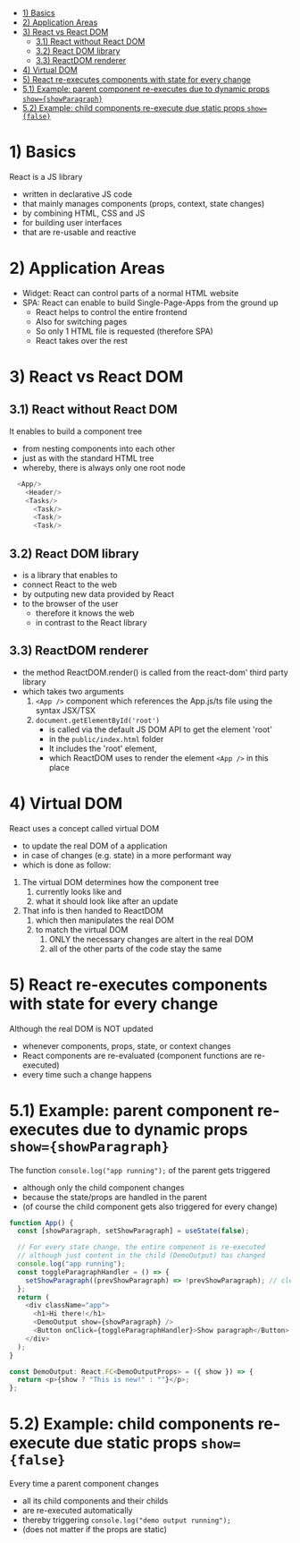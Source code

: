 - [1) Basics](#1-basics)
- [2) Application Areas](#2-application-areas)
- [3) React vs React DOM](#3-react-vs-react-dom)
  - [3.1) React without React DOM](#31-react-without-react-dom)
  - [3.2) React DOM library](#32-react-dom-library)
  - [3.3) ReactDOM renderer](#33-reactdom-renderer)
- [4) Virtual DOM](#4-virtual-dom)
- [5) React re-executes components with state for every change](#5-react-re-executes-components-with-state-for-every-change)
- [5.1) Example: parent component re-executes due to dynamic props `show={showParagraph}`](#51-example-parent-component-re-executes-due-to-dynamic-props-showshowparagraph)
- [5.2) Example: child components re-execute due static props `show={false}`](#52-example-child-components-re-execute-due-static-props-showfalse)

# 1) Basics

React is a JS library

- written in declarative JS code
- that mainly manages components (props, context, state changes)
- by combining HTML, CSS and JS
- for building user interfaces
- that are re-usable and reactive

# 2) Application Areas

- Widget: React can control parts of a normal HTML website
- SPA: React can enable to build Single-Page-Apps from the ground up
  - React helps to control the entire frontend
  - Also for switching pages
  - So only 1 HTML file is requested (therefore SPA)
  - React takes over the rest

# 3) React vs React DOM

## 3.1) React without React DOM

It enables to build a component tree

- from nesting components into each other
- just as with the standard HTML tree
- whereby, there is always only one root node

```javascript
  <App/>
    <Header/>
    <Tasks/>
      <Task/>
      <Task/>
      <Task/>
```

## 3.2) React DOM library

- is a library that enables to
- connect React to the web
- by outputing new data provided by React
- to the browser of the user
  - therefore it knows the web
  - in contrast to the React library

## 3.3) ReactDOM renderer

- the method ReactDOM.render() is called from the react-dom' third party library
- which takes two arguments
  1. `<App />` component which references the App.js/ts file using the syntax JSX/TSX
  2. `document.getElementById('root')`
     - is called via the default JS DOM API to get the element 'root'
     - in the `public/index.html` folder
     - It includes the 'root' element,
     - which ReactDOM uses to render the element `<App />` in this place

# 4) Virtual DOM

React uses a concept called virtual DOM

- to update the real DOM of a application
- in case of changes (e.g. state) in a more performant way
- which is done as follow:

1. The virtual DOM determines how the component tree
   1. currently looks like and
   2. what it should look like after an update
2. That info is then handed to ReactDOM
   1. which then manipulates the real DOM
   2. to match the virtual DOM
      1. ONLY the necessary changes are altert in the real DOM
      2. all of the other parts of the code stay the same

# 5) React re-executes components with state for every change

Although the real DOM is NOT updated

- whenever components, props, state, or context changes
- React components are re-evaluated (component functions are re-executed)
- every time such a change happens

# 5.1) Example: parent component re-executes due to dynamic props `show={showParagraph}`

The function `console.log("app running");` of the parent gets triggered

- although only the child component changes
- because the state/props are handled in the parent
- (of course the child component gets also triggered for every change)

```javascript
function App() {
  const [showParagraph, setShowParagraph] = useState(false);

  // For every state change, the entire component is re-executed
  // although just content in the child (DemoOutput) has changed
  console.log("app running");
  const toggleParagraphHandler = () => {
    setShowParagraph((prevShowParagraph) => !prevShowParagraph); // cleaner way to use prevState
  };
  return (
    <div className="app">
      <h1>Hi there!</h1>
      <DemoOutput show={showParagraph} />
      <Button onClick={toggleParagraphHandler}>Show paragraph</Button>
    </div>
  );
}
```

```javascript
const DemoOutput: React.FC<DemoOutputProps> = ({ show }) => {
  return <p>{show ? "This is new!" : ""}</p>;
};
```

# 5.2) Example: child components re-execute due static props `show={false}`

Every time a parent component changes

- all its child components and their childs
- are re-executed automatically
- thereby triggering `console.log("demo output running");`
- (does not matter if the props are static)
